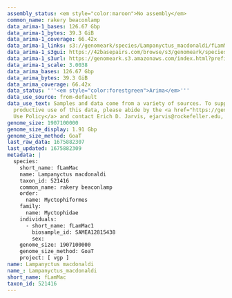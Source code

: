 ```yaml
---
assembly_status: <em style="color:maroon">No assembly</em>
common_name: rakery beaconlamp
data_arima-1_bases: 126.67 Gbp
data_arima-1_bytes: 39.3 GiB
data_arima-1_coverage: 66.42x
data_arima-1_links: s3://genomeark/species/Lampanyctus_macdonaldi/fLamMac1/genomic_data/arima/<br>
data_arima-1_s3gui: https://42basepairs.com/browse/s3/genomeark/species/Lampanyctus_macdonaldi/fLamMac1/genomic_data/arima/
data_arima-1_s3url: https://genomeark.s3.amazonaws.com/index.html?prefix=species/Lampanyctus_macdonaldi/fLamMac1/genomic_data/arima/
data_arima-1_scale: 3.0038
data_arima_bases: 126.67 Gbp
data_arima_bytes: 39.3 GiB
data_arima_coverage: 66.42x
data_status: '''<em style="color:forestgreen">Arima</em>'''
data_use_source: from-default
data_use_text: Samples and data come from a variety of sources. To support fair and
  productive use of this data, please abide by the <a href="https://genome10k.soe.ucsc.edu/data-use-policies/">Data
  Use Policy</a> and contact Erich D. Jarvis, ejarvis@rockefeller.edu, with any questions.
genome_size: 1907100000
genome_size_display: 1.91 Gbp
genome_size_method: GoaT
last_raw_data: 1675882307
last_updated: 1675882309
metadata: |
  species:
    short_name: fLamMac
    name: Lampanyctus macdonaldi
    taxon_id: 521416
    common_name: rakery beaconlamp
    order:
      name: Myctophiformes
    family:
      name: Myctophidae
    individuals:
      - short_name: fLamMac1
        biosample_id: SAMEA12815438
        sex:
    genome_size: 1907100000
    genome_size_method: GoaT
    project: [ vgp ]
name: Lampanyctus macdonaldi
name_: Lampanyctus_macdonaldi
short_name: fLamMac
taxon_id: 521416
---
```

